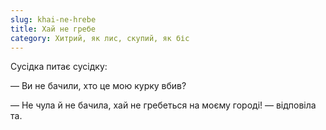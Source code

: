 ```yaml
---
slug: khai-ne-hrebe
title: Хай не гребе
category: Хитрий, як лис, скупий, як біс
---
```

Сусідка питає сусідку:

— Ви не бачили, хто це мою курку вбив?

— Не чула й не бачила, хай не гребеться на моєму городі! — відповіла та.
